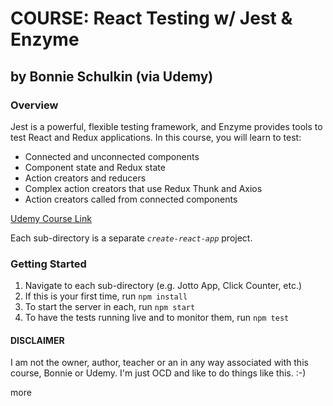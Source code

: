 # COURSE: React Testing w/ Jest & Enzyme
## by Bonnie Schulkin (via Udemy)

### Overview

Jest is a powerful, flexible testing framework, and Enzyme provides tools to test React and Redux applications. In this course, you will learn to test:

* Connected and unconnected components
* Component state and Redux state
* Action creators and reducers
* Complex action creators that use Redux Thunk and Axios
* Action creators called from connected components

[Udemy Course Link](https://www.udemy.com/react-testing-with-jest-and-enzyme/)

Each sub-directory is a separate *`create-react-app`* project. 

### Getting Started 
1. Navigate to each sub-directory (e.g. Jotto App, Click Counter, etc.) 
2. If this is your first time, run `npm install` 
3. To start the server in each, run `npm start` 
4. To have the tests running live and to monitor them, run `npm test` 


#### DISCLAIMER

I am not the owner, author, teacher or an in any way associated with this course, Bonnie or Udemy. I'm just OCD and like to do things like this. :-)

more
